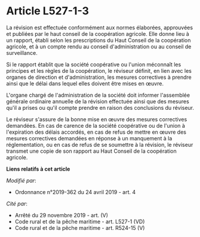 # Article L527-1-3

La révision est effectuée conformément aux normes élaborées, approuvées et publiées par le haut conseil de la coopération
agricole. Elle donne lieu à un rapport, établi selon les prescriptions du Haut Conseil de la coopération agricole, et à un
compte rendu au conseil d'administration ou au conseil de surveillance.

Si le rapport établit que la société coopérative ou l'union méconnaît les principes et les règles de la coopération, le
réviseur définit, en lien avec les organes de direction et d'administration, les mesures correctives à prendre ainsi que le
délai dans lequel elles doivent être mises en œuvre.

L'organe chargé de l'administration de la société doit informer l'assemblée générale ordinaire annuelle de la révision
effectuée ainsi que des mesures qu'il a prises ou qu'il compte prendre en raison des conclusions du réviseur.

Le réviseur s'assure de la bonne mise en œuvre des mesures correctives demandées. En cas de carence de la société coopérative
ou de l'union à l'expiration des délais accordés, en cas de refus de mettre en œuvre des mesures correctives demandées en
réponse à un manquement à la réglementation, ou en cas de refus de se soumettre à la révision, le réviseur transmet une copie
de son rapport au Haut Conseil de la coopération agricole.

**Liens relatifs à cet article**

_Modifié par_:

  - Ordonnance n°2019-362 du 24 avril 2019 - art. 4

_Cité par_:

  - Arrêté du 29 novembre 2019 - art. (V)
  - Code rural et de la pêche maritime - art. L527-1 (VD)
  - Code rural et de la pêche maritime - art. R524-15 (V)
